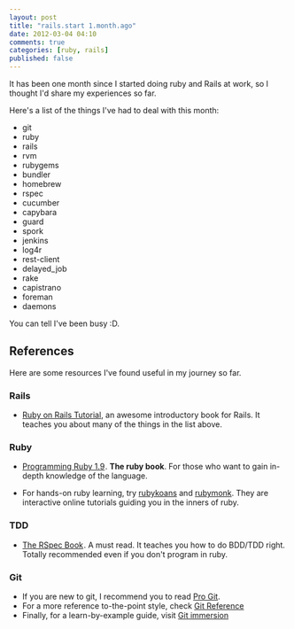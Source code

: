 ```yaml
---
layout: post
title: "rails.start 1.month.ago"
date: 2012-03-04 04:10
comments: true
categories: [ruby, rails]
published: false
---
```

It has been one month since I started doing ruby and Rails at work, so I
 thought I'd share my experiences so far.

Here's a list of the things I've had to deal with this month:

- git
- ruby
- rails
- rvm
- rubygems
- bundler
- homebrew
- rspec
- cucumber
- capybara
- guard
- spork
- jenkins
- log4r
- rest-client
- delayed_job
- rake
- capistrano
- foreman
- daemons

You can tell I've been busy :D.

## References
Here are some resources I've found useful in my journey so far.


### Rails
- [Ruby on Rails Tutorial](http://ruby.railstutorial.org/ruby-on-rails-tutorial-book?version=3.2), an awesome introductory book for Rails. It teaches you about many of the things in the list above.


### Ruby
- <a href="http://www.amazon.co.uk/gp/product/1934356085/ref=as_li_qf_sp_asin_tl?ie=UTF8&tag=wwwsharpbites-21&linkCode=as2&camp=1634&creative=6738&creativeASIN=1934356085">Programming Ruby 1.9</a><img src="http://www.assoc-amazon.co.uk/e/ir?t=wwwsharpbites-21&l=as2&o=2&a=1934356085" width="1" height="1" border="0" alt="" style="border:none !important; margin:0px !important;" />. **The ruby book**.
For those who want to gain in-depth knowledge of the language.

- For hands-on ruby learning, try [rubykoans](http://rubykoans.com/) and [rubymonk](http://rubymonk.com/).
They are interactive online tutorials guiding you in the inners of ruby.


### TDD
- <a href="http://www.amazon.co.uk/gp/product/1934356379/ref=as_li_tf_tl?ie=UTF8&tag=wwwsharpbites-21&linkCode=as2&camp=1634&creative=6738&creativeASIN=1934356379">The RSpec Book</a><img src="http://www.assoc-amazon.co.uk/e/ir?t=wwwsharpbites-21&l=as2&o=2&a=1934356379" width="1" height="1" border="0" alt="" style="border:none !important; margin:0px !important;" />. A
 must read. It teaches you how to do BDD/TDD right. Totally recommended even if you don't program in ruby.


### Git
- If you are new to git, I recommend you to read [Pro Git](http://progit.org/book/).
- For a more reference to-the-point style, check [Git Reference](http://gitref.org/)
- Finally, for a learn-by-example guide, visit [Git immersion](http://gitimmersion.com/)
